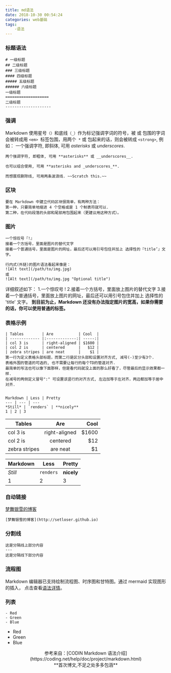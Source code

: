 ```yaml
---
title: md语法
date: 2018-10-30 00:54:24
categories: web基础
tags:
    -语法
---
```


### 标题语法

    # 一级标题
    ## 二级标题
    ### 三级标题
    #### 四级标题
    ##### 五级标题
    ###### 六级标题
    一级标题
    ===================
    二级标题
    --------------------

<!-- more -->
### 强调

Markdown 使用星号`（）`和底线`（_）`作为标记强调字词的符号，被 或 包围的字词会被转成用 `<em> `标签包围，用两个` *` 或 包起来的话，则会被转成 `<strong>`, 例如：
    一个强调字符, 即斜体, 可用 *asterisks* 或 _underscores_.

    两个强调字符, 即粗体, 可用 **asterisks** 或 __underscores__.

    也可以组合使用, 可用 **asterisks and _underscores_**.

    而想展现删除线, 可用两条波浪线. ~~Scratch this.~~

### 区块

    要在 Markdown 中建立代码区块很简单，有两种方法：
    第一种，只要简单地缩进 4 个空格或是 1 个制表符就可以.
    第二种，在代码段落的头部和尾部用包围起来（更建议用这种方式）。

### 图片

    一个惊叹号『!』
    接着一个方括号，里面是图片的替代文字
    接着一个普通括号，里面是图片的网址，最后还可以用引号包住并加上 选择性的『title’』文字。

    行内式(外链)的图片语法看起来像是：
    ![Alt text](/path/to/img.jpg)
    或
    ![Alt text](/path/to/img.jpg "Optional title")

详细叙述如下：
    1.一个惊叹号 !
    2.接着一个方括号，里面放上图片的替代文字
    3.接着一个普通括号，里面放上图片的网址，最后还可以用引号包住并加上 选择性的 'title' 文字。
**到目前为止，Markdown 还没有办法指定图片的宽高，如果你需要的话，你可以使用普通的标签。**

### 表格示例

    | Tables        | Are           | Cool  |
    | ------------- |:-------------:| -----:|
    | col 3 is      | right-aligned | $1600 |
    | col 2 is      | centered      |   $12 |
    | zebra stripes | are neat      |    $1 |
    第一行为定义表格头部标题，而第二行是区分头部和设置对齐方式, 减号(-)至少有3个.  
    表格外围的管道的可选的, 也不需要让每行的每个TD的管道对齐.  
    最简单的写法也可以像下面那样，但是看代码就没上面的那么好看了，尽管最后的显示效果都一样.  
    在减号的两侧定义冒号":" 可设置该竖行的对齐方式, 左边加等于左对齐，两边都加等于居中对齐.


    Markdown | Less | Pretty
    --- | --- | ---
    *Still* | `renders` | **nicely**
    1 | 2 | 3

| Tables        | Are           | Cool  |
| ------------- |:-------------:| -----:|
| col 3 is      | right-aligned | $1600 |
| col 2 is      | centered      |   $12 |
| zebra stripes | are neat      |    $1 |

Markdown | Less | Pretty
--- | --- | ---
*Still* | `renders` | **nicely**
1 | 2 | 3

### 自动链接

[梦舞银雪的博客](http://setloser.github.io)

    [梦舞银雪的博客](http://setloser.github.io)

### 分割线

    这是分隔线上部分内容
    ---
    这是分隔线下部分内容

### 流程图
Markdown 编辑器已支持绘制流程图、时序图和甘特图。通过 mermaid 实现图形的插入，
点击查看[语法详情](https://mermaidjs.github.io/)。
### 列表

    - Red
    - Green
    - Blue

- Red
- Green
- Blue

<center> 参考来自：[CODIN Markdown 语法介绍](https://coding.net/help/doc/project/markdown.html)</center>
<center>**首次博文,不足之处多多包涵**</center>
